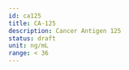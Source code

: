 ```yaml
---
id: ca125
title: CA-125
description: Cancer Antigen 125
status: draft
unit: ng/mL
range: < 36
---
```


